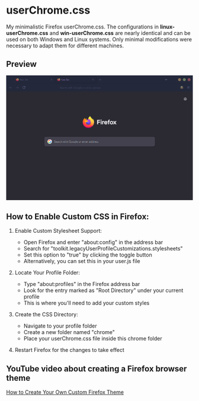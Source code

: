 # userChrome.css

My minimalistic Firefox userChrome.css. The configurations in **linux-userChrome.css** and **win-userChrome.css** are nearly identical and can be used on both Windows and Linux systems. Only minimal modifications were necessary to adapt them for different machines.

## Preview

![preview](./preview.png)

## How to Enable Custom CSS in Firefox:

1. Enable Custom Stylesheet Support:

   - Open Firefox and enter "about:config" in the address bar
   - Search for "toolkit.legacyUserProfileCustomizations.stylesheets"
   - Set this option to "true" by clicking the toggle button
   - Alternatively, you can set this in your user.js file

2. Locate Your Profile Folder:

   - Type "about:profiles" in the Firefox address bar
   - Look for the entry marked as "Root Directory" under your current profile
   - This is where you'll need to add your custom styles

3. Create the CSS Directory:

   - Navigate to your profile folder
   - Create a new folder named "chrome"
   - Place your userChrome.css file inside this chrome folder

4. Restart Firefox for the changes to take effect

## YouTube video about creating a Firefox browser theme

[How to Create Your Own Custom Firefox Theme](https://www.youtube.com/watch?v=bw_M7q3Mtag&t=197s)
